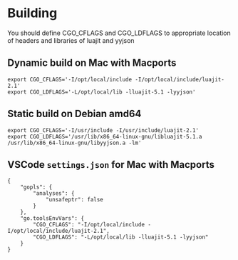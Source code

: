 # Building

You should define CGO_CFLAGS and CGO_LDFLAGS to appropriate location of headers and libraries of luajit and yyjson

## Dynamic build on Mac with Macports

```
export CGO_CFLAGS='-I/opt/local/include -I/opt/local/include/luajit-2.1'
export CGO_LDFLAGS='-L/opt/local/lib -lluajit-5.1 -lyyjson'
```

## Static build on Debian amd64
```
export CGO_CFLAGS='-I/usr/include -I/usr/include/luajit-2.1'
export CGO_LDFLAGS='/usr/lib/x86_64-linux-gnu/libluajit-5.1.a /usr/lib/x86_64-linux-gnu/libyyjson.a -lm'
```

## VSCode `settings.json` for Mac with Macports
```
{
    "gopls": {
        "analyses": {
            "unsafeptr": false
        }
    },
    "go.toolsEnvVars": {
        "CGO_CFLAGS": "-I/opt/local/include -I/opt/local/include/luajit-2.1",
        "CGO_LDFLAGS": "-L/opt/local/lib -lluajit-5.1 -lyyjson"
    }
}
```
